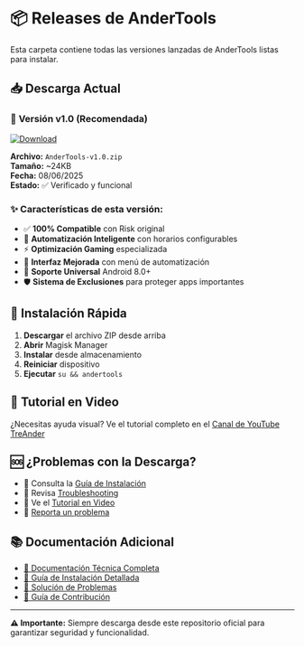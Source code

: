# 📦 Releases de AnderTools

Esta carpeta contiene todas las versiones lanzadas de AnderTools listas para instalar.

## 📥 Descarga Actual

### 🚀 **Versión v1.0** (Recomendada)

[![Download](https://img.shields.io/badge/🔽_DESCARGAR-v1.0-success?style=for-the-badge)](https://github.com/Kuaiswap/AnderTools/raw/main/releases/AnderTools-v1.0.zip)

**Archivo:** `AnderTools-v1.0.zip`  
**Tamaño:** ~24KB  
**Fecha:** 08/06/2025  
**Estado:** ✅ Verificado y funcional

### ✨ Características de esta versión:
- ✅ **100% Compatible** con Risk original
- 🤖 **Automatización Inteligente** con horarios configurables
- ⚡ **Optimización Gaming** especializada
- 🔧 **Interfaz Mejorada** con menú de automatización
- 📱 **Soporte Universal** Android 8.0+
- 🛡️ **Sistema de Exclusiones** para proteger apps importantes

## 🔧 Instalación Rápida

1. **Descargar** el archivo ZIP desde arriba
2. **Abrir** Magisk Manager
3. **Instalar** desde almacenamiento
4. **Reiniciar** dispositivo
5. **Ejecutar** `su && andertools`

## 🎥 Tutorial en Video

¿Necesitas ayuda visual? Ve el tutorial completo en el [Canal de YouTube TreAnder](https://www.youtube.com/@TreAnder)

## 🆘 ¿Problemas con la Descarga?

- 📖 Consulta la [Guía de Instalación](../docs/INSTALLATION_GUIDE.md)
- 🔧 Revisa [Troubleshooting](../docs/TROUBLESHOOTING.md)
- 🎥 Ve el [Tutorial en Video](https://www.youtube.com/@TreAnder)
- 🐛 [Reporta un problema](https://github.com/Kuaiswap/AnderTools/issues)

## 📚 Documentación Adicional

- [📖 Documentación Técnica Completa](../docs/TECHNICAL_DOCUMENTATION.md)
- [🚀 Guía de Instalación Detallada](../docs/INSTALLATION_GUIDE.md)
- [🔧 Solución de Problemas](../docs/TROUBLESHOOTING.md)
- [🤝 Guía de Contribución](../CONTRIBUTING.md)

---

**⚠️ Importante:** Siempre descarga desde este repositorio oficial para garantizar seguridad y funcionalidad.
